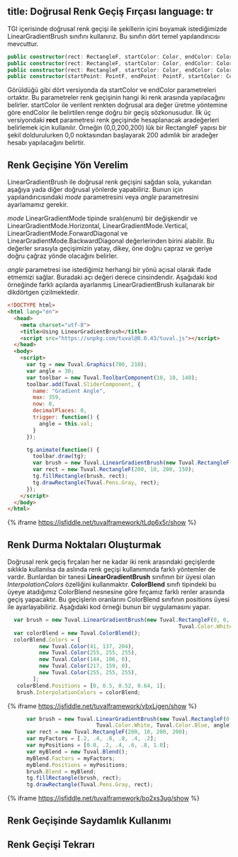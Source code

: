 title: Doğrusal Renk Geçiş Fırçası
language: tr
---
TGI içerisinde doğrusal renk geçişi ile şekillerin içini boyamak istediğimizde LinearGradientBrush sınıfını kullanırız. Bu sınıfın dört temel yapılandırıcısı mevcuttur.
```typescript
public constructor(rect: RectangleF, startColor: Color, endColor: Color);
public constructor(rect: RectangleF, startColor: Color, endColor: Color, mode: LinearGradientMode);
public constructor(rect: RectangleF, startColor: Color, endColor: Color, angle: float);
public constructor(startPoint: PointF, endPoint: PointF, startColor: Color, endColor: Color);
```
Görüldüğü gibi dört versiyonda da startColor ve endColor parametreleri ortaktır. Bu parametreler renk geçişinin hangi iki renk arasında yapılacağını belirler. startColor ile verilent renkten doğrusal ara değer üretme yöntemine göre endColor ile belirtilen renge doğru bir geçiş sözkonusudur. İlk üç versiyondaki **rect** parametresi renk geçişinde hesaplanacak aradeğerleri belirlemek için kullanılır. Örneğin (0,0,200,200) lük bir RectangleF yapısı bir şekil doldurulurken 0,0 noktasından başlayarak 200 adımlık bir aradeğer hesabı yapılacağını belirtir.

## Renk Geçişine Yön Verelim
LinearGradientBrush ile doğrusal renk geçişini sağdan sola, yukarıdan aşağıya yada diğer doğrusal yönlerde yapabiliriz. Bunun için yapılandırıcısındaki *mode* parametresini veya *angle* parametresini ayarlamamız gerekir.

*mode* LinearGradientMode tipinde sıralı(enum) bir değişkendir ve LinearGradientMode.Horizontal, LinearGradientMode.Vertical, LinearGradientMode.ForwardDiagonal ve LinearGradientMode.BackwardDiagonal değerlerinden birini alabilir. Bu değerler sırasıyla geçişimizin yatay, dikey, öne doğru çapraz ve geriye doğru çağraz yönde olacağını belirler.

*angle* parametresi ise istediğimiz herhangi bir yönü açısal olarak ifade etmemizi sağlar. Buradaki açı değeri derece cinsindendir. Aşağıdaki kod örneğinde farklı açılarda ayarlanmış LinearGradientBrush kullanarak bir dikdörtgen çizilmektedir.
```html
<!DOCTYPE html>
<html lang="en">
  <head>
    <meta charset="utf-8">
    <title>Using LinearGradientBrush</title>
    <script src="https://unpkg.com/tuval@0.0.43/tuval.js"></script>
  </head>
  <body>
    <script>
      var tg = new Tuval.Graphics(700, 210);
      var angle = 30;
      var toolbar = new Tuval.ToolbarComponent(10, 10, 140);
      toolbar.add(Tuval.SliderComponent, {
        name: "Gradient Angle",
        max: 359,
        now: 0,
        decimalPlaces: 0,
        trigger: function() {
          angle = this.val;
        }
      });

      tg.animate(function() {
        toolbar.draw(tg);
        var brush = new Tuval.LinearGradientBrush(new Tuval.RectangleF(0, 0, 200, 200), Tuval.Color.White, Tuval.Color.Red, angle);
        var rect = new Tuval.RectangleF(200, 10, 200, 150);
        tg.fillRectangle(brush, rect);
        tg.drawRectangle(Tuval.Pens.Gray, rect);
      });
    </script>
  </body>
</html>
```
{% iframe https://jsfiddle.net/tuvalframework/tLdp6x5r/show %}

## Renk Durma Noktaları Oluşturmak
Doğrusal renk geçiş fırçaları her ne kadar iki renk arasındaki geçişlerde sıklıkla kullanılsa da aslında renk geçişi kullanımında farklı yöntemler de vardır. Bunlardan bir tanesi **LinearGradientBrush** sınıfının bir üyesi olan *InterpolationColors* özelliğini kullanmaktır. **ColorBlend** sınıfı tipindeki bu üyeye atadığımız ColorBlend nesnesine göre fırçamız farklı renler arasında geçiş yapacaktır. Bu geçişlerin oranlarını ColorBlend sınıfının positions üyesi ile ayarlayabiliriz. Aşağıdaki kod örneği bunun bir uygulamasını yapar.
```javascript
  var brush = new Tuval.LinearGradientBrush(new Tuval.RectangleF(0, 0, 100, 100),
                                                      Tuval.Color.White, Tuval.Color.Red);
  var colorBlend = new Tuval.ColorBlend();
  colorBlend.Colors = [
          new Tuval.Color(41, 137, 204),
          new Tuval.Color(255, 255, 255),
          new Tuval.Color(144, 106, 0),
          new Tuval.Color(217, 159, 0),
          new Tuval.Color(255, 255, 255),
        ];
   colorBlend.Positions = [0, 0.5, 0.52, 0.64, 1];
   brush.InterpolationColors = colorBlend;
```
{% iframe https://jsfiddle.net/tuvalframework/ybxLjgen/show %}

```javascript
      var brush = new Tuval.LinearGradientBrush(new Tuval.RectangleF(0, 0, 200, 200),
                            Tuval.Color.White, Tuval.Color.Blue, angle);
      var rect = new Tuval.RectangleF(200, 10, 200, 200);
      var myFactors = [.2, .4, .8, .8, .4, .2];
      var myPositions = [0.0, .2, .4, .6, .8, 1.0];
      var myBlend = new Tuval.Blend();
      myBlend.Factors = myFactors;
      myBlend.Positions = myPositions;
      brush.Blend = myBlend;
      tg.fillRectangle(brush, rect);
      tg.drawRectangle(Tuval.Pens.Gray, rect);
```
{% iframe https://jsfiddle.net/tuvalframework/bo2xs3ug/show %}
## Renk Geçişinde Saydamlık Kullanımı

## Renk Geçişi Tekrarı